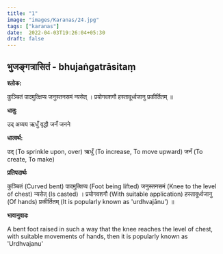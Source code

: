 ```yaml
---
title: "1"
image: "images/Karanas/24.jpg"
tags: ["karanas"]
date:  2022-04-03T19:26:04+05:30
draft: false
---
```


## भुजङ्गत्रासितं - bhujaṅgatrāsitaṃ

**श्लोक:**


कुञ्चितं पादमुत्क्षिप्य जनुस्तनसमं न्यसेत् । प्रयोगवशगौ हस्तावूर्ध्वजानु प्रकीर्तितम् ॥

**धातुः**


उद् अव्यय
ऋधुँ वृद्धौ
जनँ जनने

**धात्वर्थ:**


उद् (To sprinkle upon, over)
ऋधुँ (To increase, To move upward)
जनँ (To create, To make)

**प्रतिपदार्थः**


कुञ्चितं (Curved bent) पादमुत्क्षिप्य (Foot being lifted) जनुस्तनसमं (Knee to the level of chest) न्यसेत् (Is casted) । प्रयोगवशगौ (With suitable application) हस्तावूर्ध्वजानु (Of hands) प्रकीर्तितम् (It is popularly known as 'urdhvajānu') ॥

**भावानुवादः**


A bent foot raised in such a way that the knee reaches the level of chest, with suitable movements of hands, then it is popularly known as 'Urdhvajanu'
